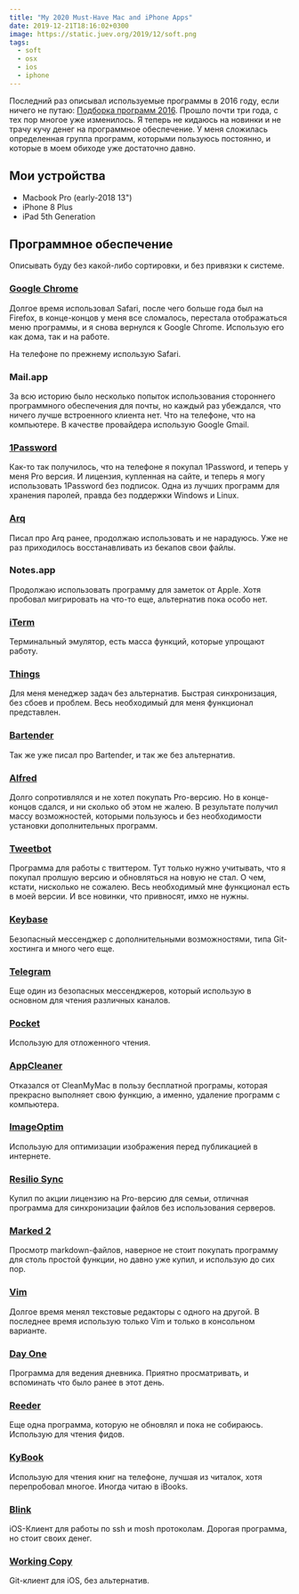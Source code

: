 ```yaml
---
title: "My 2020 Must-Have Mac and iPhone Apps"
date: 2019-12-21T18:16:02+0300
image: https://static.juev.org/2019/12/soft.png
tags:
  - soft
  - osx
  - ios
  - iphone
---
```

Последний раз описывал используемые программы в 2016 году, если ничего не путаю: [Подборка программ 2016](https://www.juev.org/2016/12/30/soft-2016/). Прошло почти три года, с тех пор многое уже изменилось. Я теперь не кидаюсь на новинки и не трачу кучу денег на программное обеспечение. У меня сложилась определенная группа программ, которыми пользуюсь постоянно, и которые в моем обиходе уже достаточно давно.

## Мои устройства

- Macbook Pro (early-2018 13")
- iPhone 8 Plus
- iPad 5th Generation

## Программное обеспечение

Описывать буду без какой-либо сортировки, и без привязки к системе.

### [Google Chrome](https://www.google.com/chrome/)

Долгое время использовал Safari, после чего больше года был на Firefox, в конце-концов у меня все сломалось, перестала отображаться меню программы, и я снова вернулся к Google Chrome. Использую его как дома, так и на работе.

На телефоне по прежнему использую Safari.

### Mail.app

За всю историю было несколько попыток использования стороннего программного обеспечения для почты, но каждый раз убеждался, что ничего лучше встроенного клиента нет. Что на телефоне, что на компьютере. В качестве провайдера использую Google Gmail.

### [1Password](https://1password.com/)

Как-то так получилось, что на телефоне я покупал 1Password, и теперь у меня Pro версия. И лицензия, купленная на сайте, и теперь я могу использовать 1Password без подписок. Одна из лучших программ для хранения паролей, правда без поддержки Windows и Linux.

### [Arq](https://www.arqbackup.com/)

Писал про Arq ранее, продолжаю использовать и не нарадуюсь. Уже не раз приходилось восстанавливать из бекапов свои файлы.

### Notes.app

Продолжаю использовать программу для заметок от Apple. Хотя пробовал мигрировать на что-то еще, альтернатив пока особо нет.

### [iTerm](https://iterm2.com/)

Терминальный эмулятор, есть масса функций, которые упрощают работу.

### [Things](https://culturedcode.com/things/)

Для меня менеджер задач без альтернатив. Быстрая синхронизация, без сбоев и проблем. Весь необходимый для меня функционал представлен.

### [Bartender](https://www.macbartender.com/)

Так же уже писал про Bartender, и так же без альтернатив.

### [Alfred](https://www.alfredapp.com/)

Долго сопротивлялся и не хотел покупать Pro-версию. Но в конце-концов сдался, и ни сколько об этом не жалею. В результате получил массу возможностей, которыми пользуюсь и без необходимости установки дополнительных программ.

### [Tweetbot](https://tapbots.com/)

Программа для работы с твиттером. Тут только нужно учитывать, что я покупал пролшую версию и обновляться на новую не стал. О чем, кстати, нисколько не сожалею. Весь необходимый мне функционал есть в моей версии. И все новинки, что привносят, имхо не нужны.

### [Keybase](https://keybase.io/)

Безопасный мессенджер с дополнительными возможностями, типа Git-хостинга и много чего еще.

### [Telegram](https://telegram.org/)

Еще один из безопасных мессенджеров, который использую в основном для чтения различных каналов.

### [Pocket](https://app.getpocket.com/)

Использую для отложенного чтения.

### [AppCleaner](http://freemacsoft.net/appcleaner/)

Отказался от CleanMyMac в пользу бесплатной програмы, которая прекрасно выполняет свою функцию, а именно, удаление программ с компьютера.

### [ImageOptim](https://imageoptim.com/mac)

Использую для оптимизации изображения перед публикацией в интернете.

### [Resilio Sync](https://www.resilio.com/individuals/)

Купил по акции лицензию на Pro-версию для семьи, отличная программа для синхронизации файлов без использования серверов.

### [Marked 2](https://marked2app.com/)

Просмотр markdown-файлов, наверное не стоит покупать программу для столь простой функции, но давно уже купил, и использую до сих пор.

### [Vim](https://www.vim.org/)

Долгое время менял текстовые редакторы с одного на другой. В последнее время использую только Vim и только в консольном варианте.

### [Day One](https://dayoneapp.com/)

Программа для ведения дневника. Приятно просматривать, и вспоминать что было ранее в этот день.

### [Reeder](https://reederapp.com/)

Еще одна программа, которую не обновлял и пока не собираюсь. Использую для чтения фидов.

### [KyBook](http://kybook-reader.com/)

Использую для чтения книг на телефоне, лучшая из читалок, хотя перепробовал многое. Иногда читаю в iBooks.

### [Blink](https://www.blink.sh/)

iOS-Клиент для работы по ssh и mosh протоколам. Дорогая программа, но стоит своих денег.

### [Working Copy](https://workingcopyapp.com/)

Git-клиент для iOS, без альтернатив.
